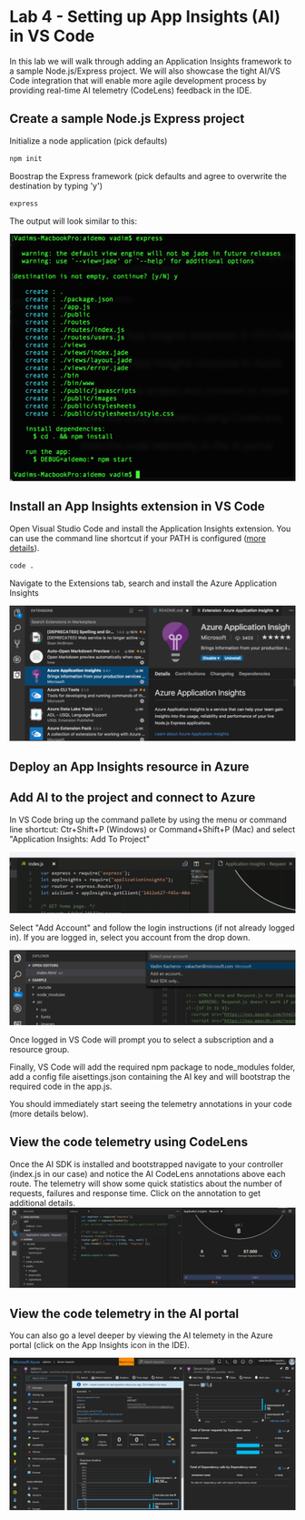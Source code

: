 
# Lab 4 - Setting up App Insights (AI) in VS Code
In this lab we will walk through adding an  Application Insights framework to a sample  Node.js/Express project. We will also showcase the tight AI/VS Code integration that will enable more agile development process by providing real-time AI telemetry (CodeLens) feedback in the IDE.  

## Create a sample Node.js Express project
Initialize a node application (pick defaults)
``` bash
npm init
```
Boostrap the Express framework (pick defaults and agree to overwrite the destination by typing 'y')
``` bash
express
```
The output will look similar to this:

![express](/images/lab4-express.png)

## Install an App Insights extension in VS Code
Open Visual Studio Code and install the Application Insights extension. You can use the command line shortcut if your PATH is configured ([more details](https://code.visualstudio.com/docs/setup/setup-overview)).
```bash
code .
```
Navigate to the Extensions tab, search and install the Azure Application Insights

![AI Extention](/images/lab4-ai-ext.png)

## Deploy an App Insights resource in Azure
## Add AI to the project and connect to Azure
In VS Code bring up the command pallete by using the menu or command line shortcut: Ctr+Shift+P (Windows) or Command+Shift+P (Mac) and select "Application Insights: Add To Project"

![Command Palete](/images/lab4-vscode-ai.gif)

Select "Add Account" and follow the login instructions (if not already logged in). If you are logged in, select you account from the drop down.

![AI Login](/images/lab4-ai-account.png)

Once logged in VS Code will prompt you to select a subscription and a resource group. 

Finally, VS Code will add the required npm package to node_modules folder, add a config file aisettings.json containing the AI key and will bootstrap the required code in the app.js.

You should immediately start seeing the telemetry annotations in your code (more details below).

## View the code telemetry using CodeLens
Once the AI SDK is installed and bootstrapped navigate to your controller (index.js in our case) and notice the AI CodeLens annotations above each route. The telemetry will show some quick statistics about the number of requests, failures and response time. Click on the annotation to get additional details.
![AI CodeLens](/images/lab4-ai-telemetry-ide.png)

## View the code telemetry in the AI portal
You can also go a level deeper by viewing the AI telemety in the Azure portal (click on the App Insights icon in the IDE).

![AI Portal](/images/lab4-ai-telemetry-portal.png)

